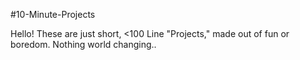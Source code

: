 
#10-Minute-Projects

Hello! These are just short, <100 Line "Projects," made out of fun or boredom.
Nothing world changing..